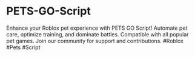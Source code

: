 # PETS-GO-Script
Enhance your Roblox pet experience with PETS GO Script! Automate pet care, optimize training, and dominate battles. Compatible with all popular pet games. Join our community for support and contributions. #Roblox #Pets #Script
